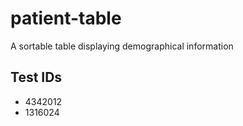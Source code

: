 # patient-table

A sortable table displaying demographical information

## Test IDs

- 4342012
- 1316024
